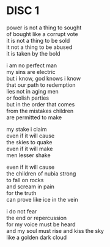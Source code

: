 # DISC 1

power is not a thing to sought  
of bought like a corrupt vote  
it is not a thing to be sold  
it not a thing to be abused  
it is taken by the bold  

i am no perfect man  
my sins are electric  
but i know, god knows i know  
that our path to redemption  
lies not in aging men  
or foolish parties  
but in the order that comes  
from the mistakes children  
are permitted to make

my stake i claim  
even if it will cause  
the skies to quake  
even if it will make  
men lesser shake  

even if it will cause  
the children of nubia strong  
to fall on rocks  
and scream in pain  
for the truth  
can prove like ice in the vein  

i do not fear  
the end or repercussion  
for my voice must be heard  
and my soul must rise and kiss the sky  
like a golden dark cloud
